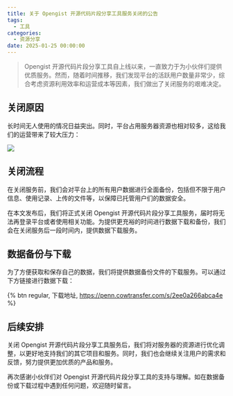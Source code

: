 ```yaml
---
title: 关于 Opengist 开源代码片段分享工具服务关闭的公告
tags:
  - 工具
categories:
  - 资源分享
date: 2025-01-25 00:00:00
---
```


> Opengist 开源代码片段分享工具自上线以来，一直致力于为小伙伴们提供优质服务。然而，随着时间推移，我们发现平台的活跃用户数量非常少，综合考虑资源利用效率和运营成本等因素，我们做出了关闭服务的艰难决定。

<!-- more -->

## 关闭原因

长时间无人使用的情况日益突出。同时，平台占用服务器资源也相对较多，这给我们的运营带来了较大压力：

![](https://cdn.dusays.com/2025/01/792-1.jpg)

## 关闭流程

在关闭服务前，我们会对平台上的所有用户数据进行全面备份，包括但不限于用户信息、使用记录、上传的文件等，以保障已托管用户们的数据安全。

在本文发布后，我们将正式关闭 Opengist 开源代码片段分享工具服务，届时将无法再登录平台或者使用相关功能。为提供更充裕的时间进行数据下载和备份，我们会在关闭服务后一段时间内，提供数据下载服务。

## 数据备份与下载

为了方便获取和保存自己的数据，我们将提供数据备份文件的下载服务。可以通过下方链接进行数据下载：

{% btn regular, 下载地址, https://penn.cowtransfer.com/s/2ee0a266abca4e %}

## 后续安排

关闭 Opengist 开源代码片段分享工具服务后，我们将对服务器的资源进行优化调整，以更好地支持我们的其它项目和服务。同时，我们也会继续关注用户的需求和反馈，努力提供更加优质的产品和服务。

再次感谢小伙伴们对 Opengist 开源代码片段分享工具的支持与理解。如在数据备份或下载过程中遇到任何问题，欢迎随时留言。